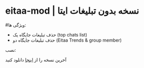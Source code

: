 # eitaa-mod | نسخه بدون تبلیغات ایتا
#ویژگی ها:
- حذف تبلیغات جایگاه یک (top chats list)
- حذف تبلیغات جایگاه دو (Eitaa Trends & group member)

نصب:

آخرین نسخه را از [اینجا](https://github.com/cigeration/eitaa-mod/releases) دانلود کنید
